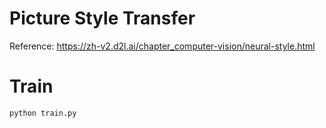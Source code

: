 # Picture Style Transfer
Reference: https://zh-v2.d2l.ai/chapter_computer-vision/neural-style.html

# Train
```bash
python train.py
```
